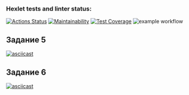 ### Hexlet tests and linter status:
[![Actions Status](https://github.com/Gutt0/python-project-lvl1/workflows/hexlet-check/badge.svg)](https://github.com/Gutt0/python-project-lvl1/actions)
[![Maintainability](https://api.codeclimate.com/v1/badges/a99a88d28ad37a79dbf6/maintainability)](https://codeclimate.com/github/codeclimate/codeclimate/maintainability)
[![Test Coverage](https://api.codeclimate.com/v1/badges/a99a88d28ad37a79dbf6/test_coverage)](https://codeclimate.com/github/codeclimate/codeclimate/test_coverage)
![example workflow](https://github.com/Gutt0/python-project-lvl1/actions/workflows/github-actions-demo.yml/badge.svg)

## Задание 5
[![asciicast](https://asciinema.org/a/85iajoxYoXHUdjP0r55jRXS9E.svg)](https://asciinema.org/a/85iajoxYoXHUdjP0r55jRXS9E)

## Задание 6
[![asciicast](https://asciinema.org/a/JSL890ov4LTVckiyOCV7Uf1fX.svg)](https://asciinema.org/a/JSL890ov4LTVckiyOCV7Uf1fX)